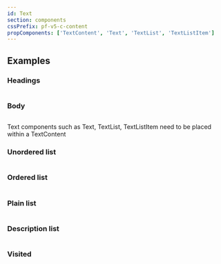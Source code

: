 ```yaml
---
id: Text
section: components
cssPrefix: pf-v5-c-content
propComponents: ['TextContent', 'Text', 'TextList', 'TextListItem']
---
```


## Examples

### Headings

```ts file="./TextHeadings.tsx"
```

### Body

```ts file="./TextBody.tsx"
```

Text components such as Text, TextList, TextListItem need to be placed within a TextContent

### Unordered list

```ts file="./TextUnorderedList.tsx"
```

### Ordered list

```ts file="./TextOrderedList.tsx"
```

### Plain list

```ts file="./TextPlainList.tsx"
```

### Description list

```ts file="./TextDescriptionList.tsx"
```

### Visited

```ts file="./TextVisited.tsx"
```
